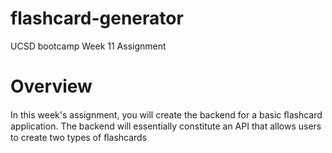 # flashcard-generator
UCSD bootcamp Week 11 Assignment

# Overview 
In this week's assignment, you will create the backend for a basic ﬂashcard application. The backend will essentially constitute an API that allows users to create two types of ﬂashcards